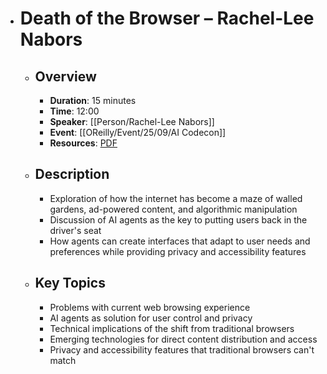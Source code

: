 - # Death of the Browser – Rachel-Lee Nabors
	- ## Overview
		- **Duration**: 15 minutes
		- **Time**: 12:00
		- **Speaker**: [[Person/Rachel-Lee Nabors]]
		- **Event**: [[OReilly/Event/25/09/AI Codecon]]
		- **Resources**: [PDF](https://on24static.akamaized.net/event/49/94/94/2/rt/1/documents/resourceList1757128458670/rebirthoftheweboreilly15min1757128458670.pdf)
	- ## Description
		- Exploration of how the internet has become a maze of walled gardens, ad-powered content, and algorithmic manipulation
		- Discussion of AI agents as the key to putting users back in the driver's seat
		- How agents can create interfaces that adapt to user needs and preferences while providing privacy and accessibility features
	- ## Key Topics
		- Problems with current web browsing experience
		- AI agents as solution for user control and privacy
		- Technical implications of the shift from traditional browsers
		- Emerging technologies for direct content distribution and access
		- Privacy and accessibility features that traditional browsers can't match
